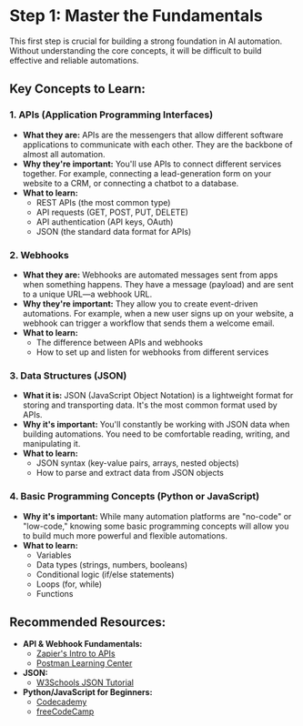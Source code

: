 # Step 1: Master the Fundamentals

This first step is crucial for building a strong foundation in AI automation. Without understanding the core concepts, it will be difficult to build effective and reliable automations.

## Key Concepts to Learn:

### 1. **APIs (Application Programming Interfaces)**
*   **What they are:** APIs are the messengers that allow different software applications to communicate with each other. They are the backbone of almost all automation.
*   **Why they're important:** You'll use APIs to connect different services together. For example, connecting a lead-generation form on your website to a CRM, or connecting a chatbot to a database.
*   **What to learn:**
    *   REST APIs (the most common type)
    *   API requests (GET, POST, PUT, DELETE)
    *   API authentication (API keys, OAuth)
    *   JSON (the standard data format for APIs)

### 2. **Webhooks**
*   **What they are:** Webhooks are automated messages sent from apps when something happens. They have a message (payload) and are sent to a unique URL—a webhook URL.
*   **Why they're important:** They allow you to create event-driven automations. For example, when a new user signs up on your website, a webhook can trigger a workflow that sends them a welcome email.
*   **What to learn:**
    *   The difference between APIs and webhooks
    *   How to set up and listen for webhooks from different services

### 3. **Data Structures (JSON)**
*   **What it is:** JSON (JavaScript Object Notation) is a lightweight format for storing and transporting data. It's the most common format used by APIs.
*   **Why it's important:** You'll constantly be working with JSON data when building automations. You need to be comfortable reading, writing, and manipulating it.
*   **What to learn:**
    *   JSON syntax (key-value pairs, arrays, nested objects)
    *   How to parse and extract data from JSON objects

### 4. **Basic Programming Concepts (Python or JavaScript)**
*   **Why it's important:** While many automation platforms are "no-code" or "low-code," knowing some basic programming concepts will allow you to build much more powerful and flexible automations.
*   **What to learn:**
    *   Variables
    *   Data types (strings, numbers, booleans)
    *   Conditional logic (if/else statements)
    *   Loops (for, while)
    *   Functions

## Recommended Resources:

*   **API & Webhook Fundamentals:**
    *   [Zapier's Intro to APIs](https://zapier.com/learn/apis/introduction-to-apis/)
    *   [Postman Learning Center](https://learning.postman.com/docs/getting-started/introduction/)
*   **JSON:**
    *   [W3Schools JSON Tutorial](https://www.w3schools.com/js/js_json_intro.asp)
*   **Python/JavaScript for Beginners:**
    *   [Codecademy](https://www.codecademy.com/)
    *   [freeCodeCamp](https://www.freecodecamp.org/)
